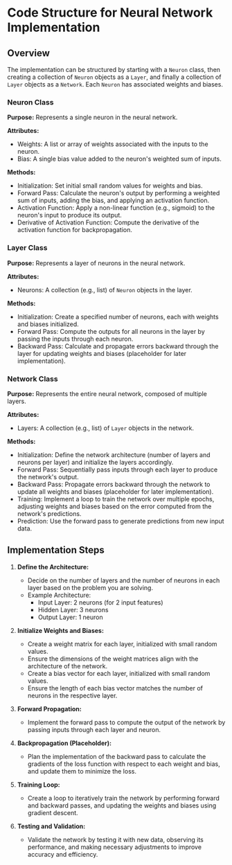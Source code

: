 # Code Structure for Neural Network Implementation

## Overview
The implementation can be structured by starting with a `Neuron` class, then creating a collection of `Neuron` objects as a `Layer`, and finally a collection of `Layer` objects as a `Network`. Each `Neuron` has associated weights and biases.

### Neuron Class
**Purpose:** Represents a single neuron in the neural network.

**Attributes:**
- Weights: A list or array of weights associated with the inputs to the neuron.
- Bias: A single bias value added to the neuron's weighted sum of inputs.

**Methods:**
- Initialization: Set initial small random values for weights and bias.
- Forward Pass: Calculate the neuron's output by performing a weighted sum of inputs, adding the bias, and applying an activation function.
- Activation Function: Apply a non-linear function (e.g., sigmoid) to the neuron's input to produce its output.
- Derivative of Activation Function: Compute the derivative of the activation function for backpropagation.

### Layer Class
**Purpose:** Represents a layer of neurons in the neural network.

**Attributes:**
- Neurons: A collection (e.g., list) of `Neuron` objects in the layer.

**Methods:**
- Initialization: Create a specified number of neurons, each with weights and biases initialized.
- Forward Pass: Compute the outputs for all neurons in the layer by passing the inputs through each neuron.
- Backward Pass: Calculate and propagate errors backward through the layer for updating weights and biases (placeholder for later implementation).

### Network Class
**Purpose:** Represents the entire neural network, composed of multiple layers.

**Attributes:**
- Layers: A collection (e.g., list) of `Layer` objects in the network.

**Methods:**
- Initialization: Define the network architecture (number of layers and neurons per layer) and initialize the layers accordingly.
- Forward Pass: Sequentially pass inputs through each layer to produce the network's output.
- Backward Pass: Propagate errors backward through the network to update all weights and biases (placeholder for later implementation).
- Training: Implement a loop to train the network over multiple epochs, adjusting weights and biases based on the error computed from the network's predictions.
- Prediction: Use the forward pass to generate predictions from new input data.

## Implementation Steps

1. **Define the Architecture:**
   - Decide on the number of layers and the number of neurons in each layer based on the problem you are solving.
   - Example Architecture:
     - Input Layer: 2 neurons (for 2 input features)
     - Hidden Layer: 3 neurons
     - Output Layer: 1 neuron

2. **Initialize Weights and Biases:**
   - Create a weight matrix for each layer, initialized with small random values.
   - Ensure the dimensions of the weight matrices align with the architecture of the network.
   - Create a bias vector for each layer, initialized with small random values.
   - Ensure the length of each bias vector matches the number of neurons in the respective layer.

3. **Forward Propagation:**
   - Implement the forward pass to compute the output of the network by passing inputs through each layer and neuron.

4. **Backpropagation (Placeholder):**
   - Plan the implementation of the backward pass to calculate the gradients of the loss function with respect to each weight and bias, and update them to minimize the loss.

5. **Training Loop:**
   - Create a loop to iteratively train the network by performing forward and backward passes, and updating the weights and biases using gradient descent.

6. **Testing and Validation:**
   - Validate the network by testing it with new data, observing its performance, and making necessary adjustments to improve accuracy and efficiency.
